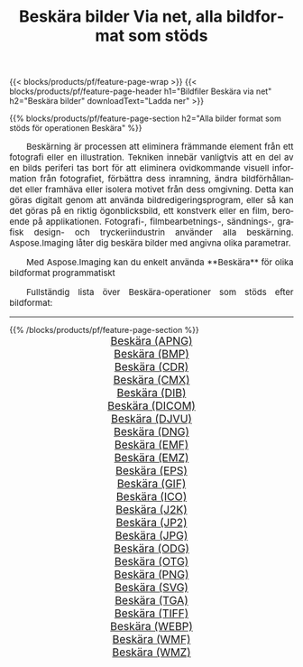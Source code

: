 ﻿---
title: Beskära bilder Via net, alla bildformat som stöds 
weight: 3920
url: /sv/net/crop/ 
lang: sv
langdirlevel: 2
locales: zh-hans,ja,it,ru,de,es,fr,nl,id,lt,pl,pt,vi,tr,ko,zh-hant,ar,hi,th,sv,cs,uk,he
description: Med Aspose.Imaging kan du enkelt Beskära bilder via net
---

{{< blocks/products/pf/feature-page-wrap >}}
{{< blocks/products/pf/feature-page-header h1="Bildfiler Beskära via net" h2="Beskära bilder" downloadText="Ladda ner" >}}


{{% blocks/products/pf/feature-page-section  h2="Alla bilder format som stöds för operationen Beskära" %}}
<p align="justify" style="text-indent:2em;font-size:15px;">
Beskärning är processen att eliminera främmande element från ett fotografi eller en illustration. Tekniken innebär vanligtvis att en del av en bilds periferi tas bort för att eliminera ovidkommande visuell information från fotografiet, förbättra dess inramning, ändra bildförhållandet eller framhäva eller isolera motivet från dess omgivning. Detta kan göras digitalt genom att använda bildredigeringsprogram, eller så kan det göras på en riktig ögonblicksbild, ett konstverk eller en film, beroende på applikationen. Fotografi-, filmbearbetnings-, sändnings-, grafisk design- och tryckeriindustrin använder alla beskärning. Aspose.Imaging låter dig beskära bilder med angivna olika parametrar.
</p>
<p align="justify" style="text-indent:2em;font-size:15px;">
Med Aspose.Imaging kan du enkelt använda **Beskära** för olika bildformat programmatiskt
</p>
<p align="justify" style="text-indent:2em;font-size:15px;">
Fullständig lista över Beskära-operationer som stöds efter bildformat:
</p>
<hr/>
{{% /blocks/products/pf/feature-page-section %}}
<div class="container-fluid productfamilypage bg-gray">
    <div class="convertypes bg-gray agp-content section">
        <div class="container">
		<div class="row other-converters" style="gap: 10px;font-size: 19px;text-align:center;">
		    <div class='col-md-2 other-converter remove-lp remove-rp'><a href="/imaging/sv/net/crop/apng/" style="padding:15px;">Beskära (APNG)</a></div><div class='col-md-2 other-converter remove-lp remove-rp'><a href="/imaging/sv/net/crop/bmp/" style="padding:15px;">Beskära (BMP)</a></div><div class='col-md-2 other-converter remove-lp remove-rp'><a href="/imaging/sv/net/crop/cdr/" style="padding:15px;">Beskära (CDR)</a></div><div class='col-md-2 other-converter remove-lp remove-rp'><a href="/imaging/sv/net/crop/cmx/" style="padding:15px;">Beskära (CMX)</a></div><div class='col-md-2 other-converter remove-lp remove-rp'><a href="/imaging/sv/net/crop/dib/" style="padding:15px;">Beskära (DIB)</a></div><div class='col-md-2 other-converter remove-lp remove-rp'><a href="/imaging/sv/net/crop/dicom/" style="padding:15px;">Beskära (DICOM)</a></div><div class='col-md-2 other-converter remove-lp remove-rp'><a href="/imaging/sv/net/crop/djvu/" style="padding:15px;">Beskära (DJVU)</a></div><div class='col-md-2 other-converter remove-lp remove-rp'><a href="/imaging/sv/net/crop/dng/" style="padding:15px;">Beskära (DNG)</a></div><div class='col-md-2 other-converter remove-lp remove-rp'><a href="/imaging/sv/net/crop/emf/" style="padding:15px;">Beskära (EMF)</a></div><div class='col-md-2 other-converter remove-lp remove-rp'><a href="/imaging/sv/net/crop/emz/" style="padding:15px;">Beskära (EMZ)</a></div><div class='col-md-2 other-converter remove-lp remove-rp'><a href="/imaging/sv/net/crop/eps/" style="padding:15px;">Beskära (EPS)</a></div><div class='col-md-2 other-converter remove-lp remove-rp'><a href="/imaging/sv/net/crop/gif/" style="padding:15px;">Beskära (GIF)</a></div><div class='col-md-2 other-converter remove-lp remove-rp'><a href="/imaging/sv/net/crop/ico/" style="padding:15px;">Beskära (ICO)</a></div><div class='col-md-2 other-converter remove-lp remove-rp'><a href="/imaging/sv/net/crop/j2k/" style="padding:15px;">Beskära (J2K)</a></div><div class='col-md-2 other-converter remove-lp remove-rp'><a href="/imaging/sv/net/crop/jp2/" style="padding:15px;">Beskära (JP2)</a></div><div class='col-md-2 other-converter remove-lp remove-rp'><a href="/imaging/sv/net/crop/jpg/" style="padding:15px;">Beskära (JPG)</a></div><div class='col-md-2 other-converter remove-lp remove-rp'><a href="/imaging/sv/net/crop/odg/" style="padding:15px;">Beskära (ODG)</a></div><div class='col-md-2 other-converter remove-lp remove-rp'><a href="/imaging/sv/net/crop/otg/" style="padding:15px;">Beskära (OTG)</a></div><div class='col-md-2 other-converter remove-lp remove-rp'><a href="/imaging/sv/net/crop/png/" style="padding:15px;">Beskära (PNG)</a></div><div class='col-md-2 other-converter remove-lp remove-rp'><a href="/imaging/sv/net/crop/svg/" style="padding:15px;">Beskära (SVG)</a></div><div class='col-md-2 other-converter remove-lp remove-rp'><a href="/imaging/sv/net/crop/tga/" style="padding:15px;">Beskära (TGA)</a></div><div class='col-md-2 other-converter remove-lp remove-rp'><a href="/imaging/sv/net/crop/tiff/" style="padding:15px;">Beskära (TIFF)</a></div><div class='col-md-2 other-converter remove-lp remove-rp'><a href="/imaging/sv/net/crop/webp/" style="padding:15px;">Beskära (WEBP)</a></div><div class='col-md-2 other-converter remove-lp remove-rp'><a href="/imaging/sv/net/crop/wmf/" style="padding:15px;">Beskära (WMF)</a></div><div class='col-md-2 other-converter remove-lp remove-rp'><a href="/imaging/sv/net/crop/wmz/" style="padding:15px;">Beskära (WMZ)</a></div>
                </div>
        </div>
    </div>
</div>
<br/>
